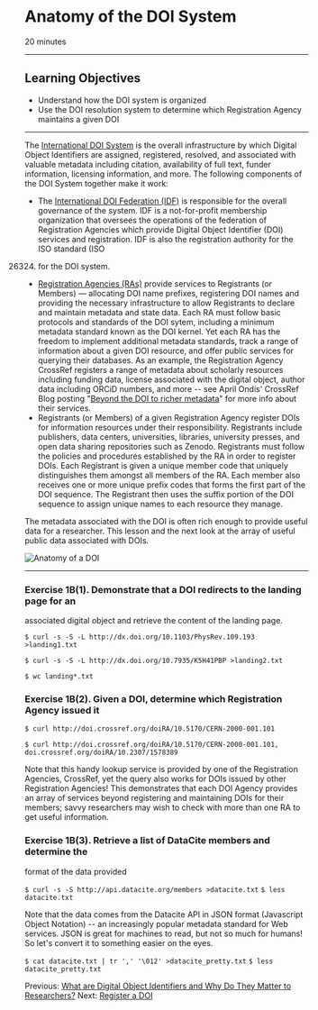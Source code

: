 # Anatomy of the DOI System

20 minutes 

--------------------------------------------------

## Learning Objectives

* Understand how the DOI system is organized 
* Use the DOI resolution system to determine which Registration Agency maintains a given DOI

--------------------------------------------------

The [International DOI System](https://www.doi.org/) is the overall
infrastructure by which Digital Object Identifiers are assigned, registered,
resolved, and associated with valuable metadata including citation,
availability of full text, funder information, licensing information, and more.
The following components of the DOI System together make it work:

+ The [International DOI Federation
(IDF)](http://www.doi.org/doi_handbook/7_IDF.html) is responsible for the
overall governance of the system. IDF is a not-for-profit membership
organization that oversees the operations of the federation of Registration
Agencies which provide Digital Object Identifier (DOI) services and
registration. IDF is also the registration authority for the ISO standard (ISO
26324) for the DOI system.
+ [Registration Agencies (RAs)](https://www.doi.org/registration_agencies.html)
provide services to Registrants (or Members) — allocating DOI name prefixes,
registering DOI names and providing the necessary infrastructure to allow
Registrants to declare and maintain metadata and state data. Each RA must
follow basic protocols and standards of the DOI sytem, including a minimum
metadata standard known as the DOI kernel. Yet each RA has the freedom to
implement additional metadata standards, track a range of information about a
given DOI resource, and offer public services for querying their databases. As
an example, the Registration Agency CrossRef registers a range of metadata
about scholarly resources including funding data, license associated with the
digital object, author data including ORCiD numbers, and more -- see April
Ondis' CrossRef Blog posting "[Beyond the DOI to richer
metadata](http://blog.crossref.org/2016/06/beyond-the-doi-to-richer-metadata.html)"
for more info about their services.
+ Registrants (or Members) of a given Registration Agency register DOIs for
information resources under their responsibility. Registrants include
publishers, data centers, universities, libraries, university presses, and open
data sharing repositories such as Zenodo. Registrants must follow the policies
and procedures established by the RA in order to register DOIs. Each Registrant
is given a unique member code that uniquely distinguishes them amongst all
members of the RA. Each member also receives one or more unique prefix codes
that forms the first part of the DOI sequence. The Registrant then uses the
suffix portion of the DOI sequence to assign unique names to each resource they
manage.

The metadata associated with the DOI is often rich enough to provide useful
data for a researcher. This lesson and the next look at the array of useful
public data associated with DOIs.

![Anatomy of a DOI](img/Figure1.jpg")

---

### Exercise 1B(1). Demonstrate that a DOI redirects to the landing page for an
associated digital object and retrieve the content of the landing page.

   
`$ curl -s -S -L http://dx.doi.org/10.1103/PhysRev.109.193 >landing1.txt`

`$ curl -s -S -L http://dx.doi.org/10.7935/K5H41PBP >landing2.txt`

`$ wc landing*.txt`

### Exercise 1B(2). Given a DOI, determine which Registration Agency issued it

`$ curl http://doi.crossref.org/doiRA/10.5170/CERN-2000-001.101`

`$ curl http://doi.crossref.org/doiRA/10.5170/CERN-2000-001.101,
doi.crossref.org/doiRA/10.2307/1578389`

Note that this handy lookup service is provided by one of the Registration
Agencies, CrossRef, yet the query also works for DOIs issued by other
Registration Agencies! This demonstrates that each DOI Agency provides an array
of services beyond registering and maintaining DOIs for their members; savvy
researchers may wish to check with more than one RA to get useful information.

### Exercise 1B(3). Retrieve a list of DataCite members and determine the
format of the data provided

`$ curl -s -S http://api.datacite.org/members >datacite.txt`
`$ less datacite.txt`

Note that the data comes from the Datacite API in JSON format (Javascript
Object Notation) -- an increasingly popular metadata standard for Web services.
JSON is great for machines to read, but not so much for humans! So let's
convert it to something easier on the eyes.

`$ cat datacite.txt | tr ',' '\012' >datacite_pretty.txt`
`$ less datacite_pretty.txt`

Previous: [What are Digital Object Identifiers and Why Do They Matter to Researchers?](00-intro-dois.html)  Next: [Register a DOI](02-register-doi.html)

